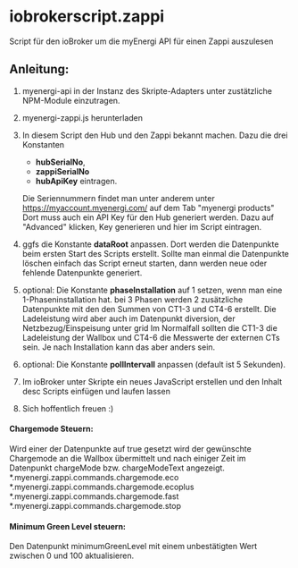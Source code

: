 # iobrokerscript.zappi
Script für den ioBroker um die myEnergi API für einen Zappi auszulesen

## Anleitung:

1)   myenergi-api in der Instanz des Skripte-Adapters unter zustätzliche NPM-Module einzutragen. 
2)   myenergi-zappi.js herunterladen
3)   In diesem Script den Hub und den Zappi bekannt machen. Dazu die drei Konstanten 
      - **hubSerialNo**, 
      - **zappiSerialNo** 
      - **hubApiKey** 
     eintragen.

     Die Seriennummern findet man unter anderem unter https://myaccount.myenergi.com/  auf dem Tab "myenergi products"
     Dort muss auch ein API Key für den Hub generiert werden. 
     Dazu auf "Advanced" klicken, Key generieren und hier im Script eintragen.
4)   ggfs die Konstante **dataRoot** anpassen. Dort werden die Datenpunkte beim ersten Start des Scripts erstellt.
     Sollte man einmal die Datenpunkte löschen einfach das Script erneut starten, dann werden neue oder fehlende Datenpunkte generiert.

5)   optional: Die Konstante **phaseInstallation** auf 1 setzen, wenn man eine 1-Phaseninstallation hat.
     bei 3 Phasen werden 2 zusätzliche Datenpunkte mit den den Summen von CT1-3 und CT4-6 erstellt.
     Die Ladeleistung wird aber auch im Datenpunkt diversion, der Netzbezug/Einspeisung unter grid
     Im Normalfall sollten die CT1-3 die Ladeleistung der Wallbox und CT4-6 die Messwerte der externen CTs sein.
     Je nach Installation kann das aber anders sein.

6)   optional: Die Konstante **pollIntervall** anpassen (default ist 5 Sekunden).
7)   Im ioBroker unter Skripte ein neues JavaScript erstellen und den Inhalt desc Scripts einfügen und laufen lassen
8)   Sich hoffentlich freuen :)

#### Chargemode Steuern:

Wird einer der Datenpunkte auf true gesetzt wird der gewünschte Chargemode an die Wallbox übermittelt und nach einiger Zeit im Datenpunkt chargeMode bzw. chargeModeText angezeigt.
*.myenergi.zappi.commands.chargemode.eco
*.myenergi.zappi.commands.chargemode.ecoplus
*.myenergi.zappi.commands.chargemode.fast
*.myenergi.zappi.commands.chargemode.stop 

#### Minimum Green Level steuern:

Den Datenpunkt minimumGreenLevel mit einem unbestätigten Wert zwischen 0 und 100 aktualisieren. 
